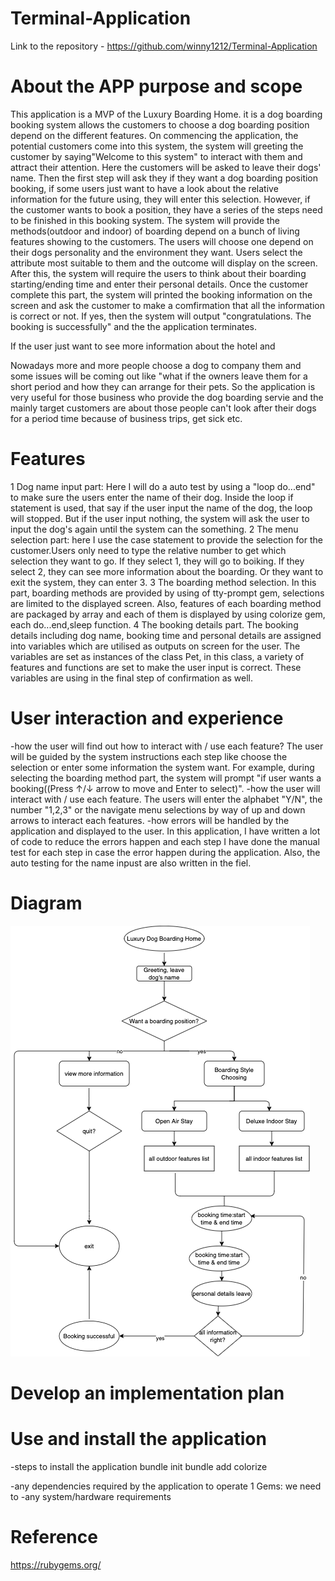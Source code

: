 # Terminal-Application

Link to the repository - https://github.com/winny1212/Terminal-Application

# About the APP purpose and scope
This application is a MVP of the Luxury Boarding Home. it is a dog boarding booking system allows the customers to choose a dog boarding position depend on the different features. On commencing the application, the potential customers come into this system, the system will greeting the customer by saying"Welcome to this system" to interact with them and attract their attention. Here the customers will be asked to leave their dogs' name. Then the first step will ask they if they want a dog boarding position booking, if some users just want to have a look about the relative information for the future using, they will enter this selection. However, if the customer wants to book a position, they have a series of the steps need to be finished in this booking system. The system will provide the methods(outdoor and indoor) of boarding depend on a bunch of  living features showing to the customers. The users will choose one depend on their dogs personality and the environment they want. Users select the attribute most suitable to them and the outcome will display on the screen. After this, the system will require the users to think about their boarding starting/ending time and enter their personal details. Once the customer complete this part, the system will printed the booking information on the screen and ask the customer to make a comfirmation that all the information is correct or not. If yes, then the system will output "congratulations. The booking is successfully" and the the application terminates.

If the user just want to see more information about the hotel and 

Nowadays more and more people choose a dog to company them and some issues will be coming out like "what if the owners leave them for a short period and how they can arrange for their pets. So the application is very useful for those business who provide the dog boarding servie and the mainly target customers are about those people can't look after their dogs for a period time because of business trips, get sick etc.

# Features
1 Dog name input part: Here I will do a auto test by using a "loop do...end" to make sure the users enter the name of their dog. Inside the loop if statement is used, that say if the user input the name of the dog, the loop will stopped. But if the user input nothing, the system will ask the user to input the dog's again until the system can the something.
2 The menu selection part: here I use the case statement to provide the selection for the customer.Users only need to type the relative number to get which selection they want to go. If they select 1, they will go to boiking. If they select 2, they can see more information about the boarding. Or they want to exit the system, they can enter 3.
3 The boarding method selection. In this part, boarding methods are provided by using of tty-prompt gem, selections are limited to the displayed screen. Also, features of each boarding method are packaged by array and each of them is displayed by using colorize gem, each do...end,sleep function.
4 The booking details part. The booking details including dog name, booking time and personal details are assigned into variables which are utilised as outputs on screen for the user. The variables are set as instances of the class Pet, in this class, a variety of features and functions are set to make the user input is correct. These variables are using in the final step of confirmation as well.

# User interaction and experience
-how the user will find out how to interact with / use each feature?
The user will be guided by the system instructions each step like choose the selection or enter some information the system want. For example, during selecting the boarding method part, the system will prompt "if user wants a booking((Press ↑/↓ arrow to move and Enter to select)".
-how the user will interact with / use each feature.
The users will enter the alphabet "Y/N", the number "1,2,3" or the navigate menu selections by way of up and down arrows to interact each features.
-how errors will be handled by the application and displayed to the user.
In this application, I have written a lot of code to reduce the errors happen and each step I have done the manual test for each step in case the error happen during the application. Also, the auto testing for the name inpust are also written in the fiel.

# Diagram
![](docs/flowchart.png)

# Develop an implementation plan

# Use and install the application
-steps to install the application
bundle init
bundle add colorize

-any dependencies required by the application to operate
1 Gems: we need to 
-any system/hardware requirements







# Reference
https://rubygems.org/

